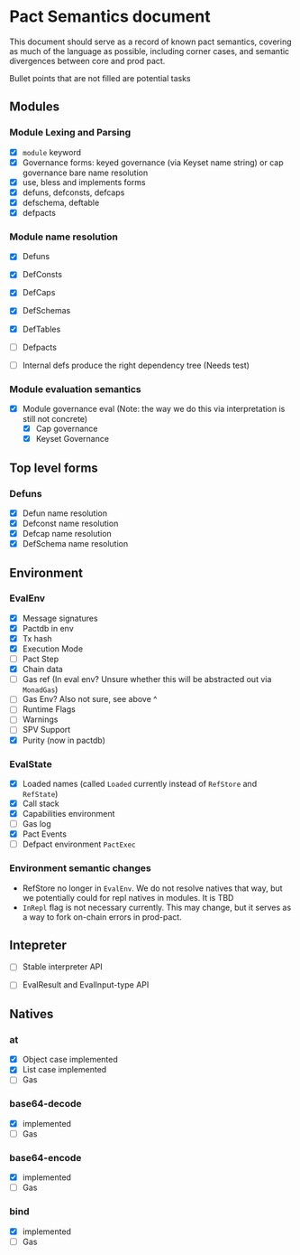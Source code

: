 # Pact Semantics document

This document should serve as a record of known pact semantics, covering as much of the language as possible, including corner cases, and semantic divergences between core and prod pact.

Bullet points that are not filled are potential tasks

## Modules

### Module Lexing and Parsing
- [x] `module` keyword
- [x] Governance forms: keyed governance (via Keyset name string) or cap governance bare name resolution
- [x] use, bless and implements forms
- [x] defuns, defconsts, defcaps
- [x] defschema, deftable
- [x] defpacts

### Module name resolution
- [x] Defuns
- [x] DefConsts
- [x] DefCaps
- [x] DefSchemas
- [x] DefTables
- [ ] Defpacts
- [ ] Internal defs produce the right dependency tree (Needs test)


### Module evaluation semantics
- [x] Module governance eval (Note: the way we do this via interpretation is still not concrete)
  - [x] Cap governance
  - [x] Keyset Governance

## Top level forms

### Defuns
- [x] Defun name resolution
- [x] Defconst name resolution
- [x] Defcap name resolution
- [x] DefSchema name resolution

## Environment

### EvalEnv
- [x] Message signatures
- [x] Pactdb in env
- [x] Tx hash
- [x] Execution Mode
- [ ] Pact Step
- [x] Chain data
- [ ] Gas ref (In eval env? Unsure whether this will be abstracted out via `MonadGas`)
- [ ] Gas Env? Also not sure, see above ^
- [ ] Runtime Flags
- [ ] Warnings
- [ ] SPV Support
- [x] Purity (now in pactdb)

### EvalState
- [x] Loaded names (called `Loaded` currently instead of `RefStore` and `RefState`)
- [x] Call stack
- [x] Capabilities environment
- [ ] Gas log
- [x] Pact Events
- [ ] Defpact environment  `PactExec`

### Environment semantic changes
- RefStore no longer in `EvalEnv`. We do not resolve natives that way, but we potentially could for repl natives in modules. It is TBD
- `InRepl` flag is not necessary currently. This may change, but it serves as a way to fork on-chain errors in prod-pact.

## Intepreter
- [ ] Stable interpreter API
- [ ] EvalResult and EvalInput-type API


## Natives

### at
- [x] Object case implemented
- [x] List case implemented
- [ ] Gas

### base64-decode
- [x] implemented
- [ ] Gas

### base64-encode
- [x] implemented
- [ ] Gas

### bind
- [x] implemented
- [ ] Gas
